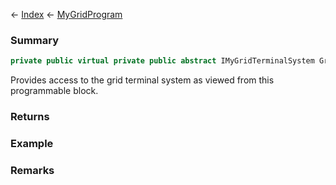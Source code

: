 ← [Index](Api-Index) ← [MyGridProgram](Sandbox.ModAPI.Ingame.MyGridProgram)

### Summary

```csharp
private public virtual private public abstract IMyGridTerminalSystem GridTerminalSystem
```

Provides access to the grid terminal system as viewed from this programmable block.

### Returns

### Example

### Remarks

